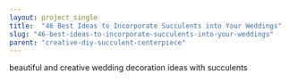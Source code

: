 ```yaml
---
layout: project_single
title:  "46 Best Ideas to Incorporate Succulents into Your Weddings"
slug: "46-best-ideas-to-incorporate-succulents-into-your-weddings"
parent: "creative-diy-succulent-centerpiece"
---
```

beautiful and creative wedding decoration ideas with succulents